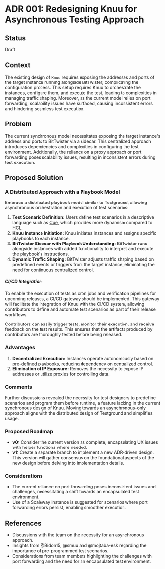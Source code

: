 # ADR 001: Redesigning Knuu for Asynchronous Testing Approach

## Status

Draft

## Context

The existing design of `Knuu` requires exposing the addresses and ports of the target instance running alongside BitTwister, complicating the configuration process. This setup requires Knuu to orchestrate the instances, configure them, and execute the test, leading to complexities in managing traffic shaping. Moreover, as the current model relies on port forwarding, scalability issues have surfaced, causing inconsistent errors and hindering seamless test execution.

## Problem

The current synchronous model necessitates exposing the target instance's address and ports to BitTwister via a sidecar. This centralized approach introduces dependencies and complexities in configuring the test environment. Additionally, the reliance on a proxy approach or port forwarding poses scalability issues, resulting in inconsistent errors during test execution.

## Proposed Solution

### A Distributed Approach with a Playbook Model

Embrace a distributed playbook model similar to Testground, allowing asynchronous orchestration and execution of test scenarios:

1. **Test Scenario Definition:** Users define test scenarios in a descriptive language such as [Cue](https://cuelang.org/), which provides more dynamism compared to HCL.
2. **Knuu Instance Initiation:** Knuu initiates instances and assigns specific playbooks to each instance.
3. **BitTwister Sidecar with Playbook Understanding:** BitTwister runs alongside instances with added functionality to interpret and execute the playbook's instructions.
4. **Dynamic Traffic Shaping:** BitTwister adjusts traffic shaping based on predefined events or triggers from the target instance, eliminating the need for continuous centralized control.

##### CI/CD Integration

To enable the execution of tests as cron jobs and verification pipelines for upcoming releases, a CI/CD gateway should be implemented. This gateway will facilitate the integration of Knuu with the CI/CD system, allowing contributors to define and automate test scenarios as part of their release workflows.

Contributors can easily trigger tests, monitor their execution, and receive feedback on the test results. This ensures that the artifacts produced by contributors are thoroughly tested before being released.

### Advantages

1. **Decentralized Execution:** Instances operate autonomously based on pre-defined playbooks, reducing dependency on centralized control.
2. **Elimination of IP Exposure:** Removes the necessity to expose IP addresses or utilize proxies for controlling data.

### Comments

Further discussions revealed the necessity for test designers to predefine scenarios and program them before runtime, a feature lacking in the current synchronous design of Knuu. Moving towards an asynchronous-only approach aligns with the distributed design of Testground and simplifies usage.

### Proposed Roadmap

- **v0:** Consider the current version as complete, encapsulating UX issues with helper functions where needed.
- **v1:** Create a separate branch to implement a new ADR-driven design. This version will gather consensus on the foundational aspects of the new design before delving into implementation details.

### Considerations

- The current reliance on port forwarding poses inconsistent issues and challenges, necessitating a shift towards an encapsulated test environment.
- Use of a Scaleway instance is suggested for scenarios where port forwarding errors persist, enabling smoother execution.

## References

- Discussions with the team on the necessity for an asynchronous approach.
- Insights from @Bidon15, @smuu and @mojtaba-esk regarding the importance of pre-programmed test scenarios.
- Considerations from team members highlighting the challenges with port forwarding and the need for an encapsulated test environment.
